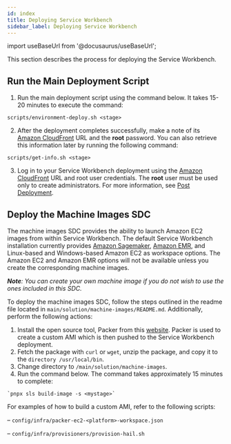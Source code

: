 ```yaml
---
id: index
title: Deploying Service Workbench
sidebar_label: Deploying Service Workbench
---
```


import useBaseUrl from '@docusaurus/useBaseUrl';

This section describes the process for deploying the Service Workbench.

## Run the Main Deployment Script

1.	Run the main deployment script using the command below. It takes 15-20 minutes to execute the command:
```
scripts/environment-deploy.sh <stage>
```
2.	After the deployment completes successfully, make a note of its [Amazon CloudFront](https://aws.amazon.com/cloudfront/?nc2=type_a) URL and the **root** password. You can also retrieve this information later by running the following command: 
```
scripts/get-info.sh <stage>
```
3.	Log in to your Service Workbench deployment using the [Amazon CloudFront](https://aws.amazon.com/cloudfront/?nc2=type_a) URL and root user credentials. The **root** user must be used only to create administrators. For more information, see [Post Deployment](/deployment/post_deployment/index).

## Deploy the Machine Images SDC

The machine images SDC provides the ability to launch Amazon EC2 images from within Service Workbench. The default Service Workbench installation currently provides [Amazon Sagemaker](https://aws.amazon.com/sagemaker/?nc2=type_a), [Amazon EMR](https://aws.amazon.com/emr/?nc2=type_a&whats-new-cards.sort-by=item.additionalFields.postDateTime&whats-new-cards.sort-order=desc), and Linux-based and Windows-based Amazon EC2 as workspace options. The Amazon EC2 and Amazon EMR options will not be available unless you create the corresponding machine images.

_**Note**: You can create your own machine image if you do not wish to use the ones included in this SDC._

To deploy the machine images SDC, follow the steps outlined in the readme file located in `main/solution/machine-images/README.md`. Additionally, perform the following actions: 

1.	Install the open source tool, Packer from this [website](https://www.packer.io/). Packer is used to create a custom AMI which is then pushed to the Service Workbench deployment.
2.	Fetch the package with `curl` or `wget`, unzip the package, and copy it to the `directory /usr/local/bin`. 
3.	Change directory to `/main/solution/machine-images`. 
4.	Run the command below. The command takes approximately 15 minutes to complete: 
```
`pnpx sls build-image -s <mystage>`
```
For examples of how to build a custom AMI, refer to the following scripts:

–	`config/infra/packer-ec2-<platform>-workspace.json`

–	`config/infra/provisioners/provision-hail.sh`

